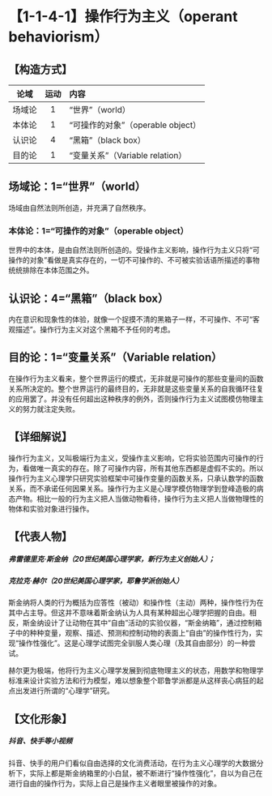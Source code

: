 # 【1-1-4-1】操作行为主义（operant behaviorism）
## 【构造方式】
| 论域 | 运动           | 内容 |
|:----:|:----------------:|:-----|
| 场域论   |1 |  “世界”（world）  |
| 本体论   |1 |  “可操作的对象”（operable object）  |
| 认识论   | 4|  “黑箱”（black box）  |
| 目的论   |1 |   “变量关系”（Variable relation） |

## 场域论：1=“世界”（world）

场域由自然法则所创造，并充满了自然秩序。

### 本体论：1=“可操作的对象”（operable object）
世界中的本体，是由自然法则所创造的。受操作主义影响，操作行为主义只将“可操作的对象”看做是真实存在的，一切不可操作的、不可被实验话语所描述的事物统统排除在本体范围之外。

## 认识论：4=“黑箱”（black box）

内在意识和现象性的体验，就像一个捉摸不清的黑箱子一样，不可操作、不可“客观描述”。操作行为主义对这个黑箱不予任何的考虑。

## 目的论：1=“变量关系”（Variable relation）

在操作行为主义看来，整个世界运行的模式，无非就是可操作的那些变量间的函数关系所决定的。整个世界运行的最终目的，无非就是这些变量关系的自我循环往复的应用罢了。并没有任何超出这种秩序的例外，否则操作行为主义试图模仿物理主义的努力就注定失败。

## 【详细解说】
操作行为主义，又叫极端行为主义，受操作主义影响，它将实验范围内可操作的行为，看做唯一真实的存在。除了可操作内容，所有其他东西都是虚假不实的。所以操作行为主义心理学只研究实验框架中可操作变量的函数关系，只承认数学的函数关系，而不承诺任何因果关系。操作行为主义是心理学模仿物理学到登峰造极的病态产物。相比一般的行为主义把人当做动物看待，操作行为主义把人当做物理性的物体和实验对象进行操作。

## 【代表人物】

##### 弗雷德里克·斯金纳（20世纪美国心理学家，新行为主义创始人）；
##### 克拉克·赫尔（20世纪美国心理学家，耶鲁学派创始人）

斯金纳将人类的行为概括为应答性（被动）和操作性（主动）两种，操作性行为在其中占主导。但这并不意味着斯金纳认为人具有某种超出心理学把握的自由。相反，斯金纳设计了让动物在其中“自由”活动的实验仪器，“斯金纳箱”，通过控制箱子中的种种变量，观察、描述、预测和控制动物的表面上“自由”的操作性行为，实现“操作性强化”。这是心理学试图完全驯服人类心理（及其自由部分）的一种尝试。

赫尔更为极端，他将行为主义心理学发展到彻底物理主义的状态，用数学和物理学标准来设计实验方法和行为模型，难以想象整个耶鲁学派都是从这样丧心病狂的起点出发进行所谓的“心理学”研究。

## 【文化形象】
##### 抖音、快手等小视频
抖音、快手的用户们看似自由选择的文化消费活动，在行为主义心理学的大数据分析下，实际上都是斯金纳箱里的小白鼠，被不断进行“操作性强化”，自以为自己在进行自由的操作行为，实际上自己是操作主义者眼里被操作的对象。
